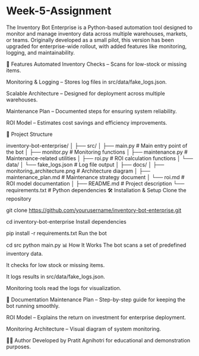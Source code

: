 # Week-5-Assignment
The Inventory Bot Enterprise is a Python-based automation tool designed to monitor and manage inventory data across multiple warehouses, markets, or teams. Originally developed as a small pilot, this version has been upgraded for enterprise-wide rollout, with added features like monitoring, logging, and maintainability.

🚀 Features
Automated Inventory Checks – Scans for low-stock or missing items.

Monitoring & Logging – Stores log files in src/data/fake_logs.json.

Scalable Architecture – Designed for deployment across multiple warehouses.

Maintenance Plan – Documented steps for ensuring system reliability.

ROI Model – Estimates cost savings and efficiency improvements.

📂 Project Structure

inventory-bot-enterprise/
│
├── src/
│   ├── main.py               # Main entry point of the bot
│   ├── monitor.py            # Monitoring functions
│   ├── maintenance.py        # Maintenance-related utilities
│   ├── roi.py                # ROI calculation functions
│   └── data/
│       └── fake_logs.json    # Log file output
│
├── docs/
│   ├── monitoring_architecture.png  # Architecture diagram
│   ├── maintenance_plan.md          # Maintenance strategy document
│   └── roi.md                       # ROI model documentation
│
├── README.md                # Project description
└── requirements.txt         # Python dependencies
🛠 Installation & Setup
Clone the repository


git clone https://github.com/yourusername/inventory-bot-enterprise.git

cd inventory-bot-enterprise
Install dependencies


pip install -r requirements.txt
Run the bot


cd src
python main.py
📊 How It Works
The bot scans a set of predefined inventory data.

It checks for low stock or missing items.

It logs results in src/data/fake_logs.json.

Monitoring tools read the logs for visualization.

📄 Documentation
Maintenance Plan – Step-by-step guide for keeping the bot running smoothly.

ROI Model – Explains the return on investment for enterprise deployment.

Monitoring Architecture – Visual diagram of system monitoring.

👨‍💻 Author
Developed by Pratit Agnihotri for educational and demonstration purposes.
